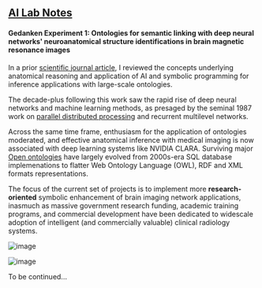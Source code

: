 ## <u>AI Lab Notes</u>

#### **Gedanken Experiment 1:** Ontologies for semantic linking with deep neural networks' neuroanatomical structure identifications in brain magnetic resonance images


In a prior [scientific journal article](https://anatomypubs.onlinelibrary.wiley.com/doi/10.1002/ar.b.20095), I reviewed the concepts underlying anatomical reasoning and application of AI and symbolic programming for inference applications with large-scale ontologies.

The decade-plus following this work saw the rapid rise of deep neural networks and machine learning methods, as presaged by the seminal 1987 work on [parallel distributed processing](https://mitpress.mit.edu/9780262680530/parallel-distributed-processing/) and recurrent multilevel networks.  

Across the same time frame, enthusiasm for the application of ontologies moderated, and effective anatomical inference with medical imaging is now associated with deep learning systems like NVIDIA CLARA.  Surviving major [Open ontologies](https://bioportal.bioontology.org) have largely evolved from 2000s-era SQL database implemenations to flatter Web Ontology Language (OWL), RDF and XML formats representations. 

The focus of the current set of projects is to implement more **research-oriented** symbolic enhancement of brain imaging network applications, inasmuch as massive government research funding, academic training programs, and commercial development have been dedicated to widescale adoption of intelligent (and commercially valuable) clinical radiology systems.

![image](https://user-images.githubusercontent.com/71346897/188732792-8c14cda3-7b15-4db0-93ed-8a51517c24fe.png)

![image](https://user-images.githubusercontent.com/71346897/188733109-e45b467a-b5aa-43c5-922a-04d69dbdf5fc.png)

To be continued...
